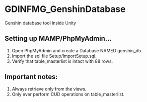 # GDINFMG_GenshinDatabase
 Genshin database tool inside Unity

## Setting up MAMP/PhpMyAdmin...
1. Open PhpMyAdmin and create a Database NAMED genshin_db.
2. Import the sql file Setup/ImportSetup.sql.
3. Verify that table_masterlist is intact with 88 rows.

## Important notes:
1. Always retrieve only from the views.
2. Only ever perform CUD operations on table_masterlist.